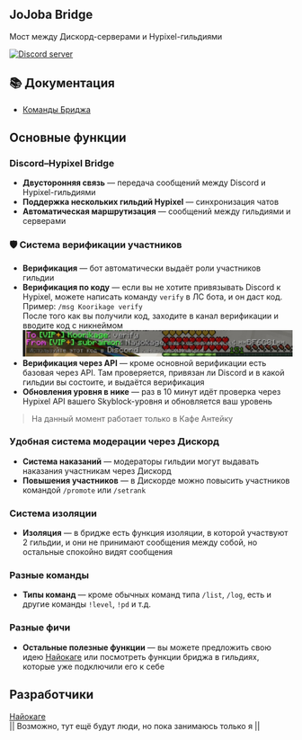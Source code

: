## JoJoba Bridge

Мост между Дискорд-серверами и Hypixel-гильдиями

<a href="https://discord.gg/ZeqUqSjVAt"><img src="https://img.shields.io/discord/256114181311299594?color=5865F2&logo=discord&logoColor=white" alt="Discord server" /></a>
</p>

## 📚 Документация

- [Команды Бриджа](docs/commands.md)


## Основные функции

### Discord–Hypixel Bridge
- **Двусторонняя связь** — передача сообщений между Discord и Hypixel-гильдиями
- **Поддержка нескольких гильдий Hypixel** — синхронизация чатов
- **Автоматическая маршрутизация** — сообщений между гильдиями и серверами

### 🛡 Система верификации участников
- **Верификация** — бот автоматически выдаёт роли участников гильдии 
- **Верификация по коду** — если вы не хотите привязывать Discord к Hypixel, можете написать команду `verify` в ЛС бота, и он даст код.  
  Пример: `/msg Koorikage verify`  
  После того как вы получили код, заходите в канал верификации и вводите код с никнеймом ![verificationcode](<screens/verification code.jpg>)
- **Верификация через API** — кроме основной верификации есть базовая через API. Там проверяется, привязан ли Discord и в какой гильдии вы состоите, и выдаётся верификация
- **Обновления уровня в нике** — раз в 10 минут идёт проверка через Hypixel API вашего Skyblock-уровня и обновляется ваш уровень  
> На данный момент работает только в Кафе Антейку

### Удобная система модерации через Дискорд
- **Система наказаний** — модераторы гильдии могут выдавать наказания участникам через Дискорд
- **Повышения участников** — в Дискорде можно повысить участников командой `/promote` или `/setrank`

### Система изоляции
- **Изоляция** — в бридже есть функция изоляции, в которой участвуют 2 гильдии, и они не принимают сообщения между собой, но остальные спокойно видят сообщения

### Разные команды
- **Типы команд** — кроме обычных команд типа `/list`, `/log`, есть и другие команды `!level`, `!pd` и т.д.

### Разные фичи
- **Остальные полезные функции** — вы можете предложить свою идею [Найокаге](https://github.com/Nayokage) или посмотреть функции бриджа в гильдиях, которые уже подключили его к себе


##  
## Разработчики

[Найокаге](https://github.com/Nayokage)  
|| Возможно, тут ещё будут люди, но пока занимаюсь только я ||
